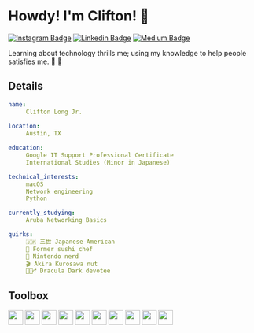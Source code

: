 <!-- ✊🏿 Black Lives Matter -->

<!--
**Clifton893/Clifton893** is a ✨ _special_ ✨ repository because its `README.md` (this file) appears on your GitHub profile.

Here are some ideas to get you started:

- 🔭 I’m currently working on ...
- 🌱 I’m currently learning ...
- 👯 I’m looking to collaborate on ...
- 🤔 I’m looking for help with ...
- 💬 Ask me about ...
- 📫 How to reach me: ...
- 😄 Pronouns: ...
- ⚡ Fun fact: ...
-->

# Howdy! I'm Clifton! 👋
[![Instagram Badge](https://img.shields.io/badge/Instagram-purple?style=for-the-badge&logo=instagram&logoColor=white&link=https://www.instagram.com/cliftonlongjr/)](https://www.instagram.com/cliftonlongjr/) [![Linkedin Badge](https://img.shields.io/badge/LinkedIn-0077B5?style=for-the-badge&logo=linkedin&logoColor=white&link=https://www.linkedin.com/in/cliftonlongjr/)](https://www.linkedin.com/in/cliftonlongjr/) [![Medium Badge](https://img.shields.io/badge/Medium-12100E?style=for-the-badge&logo=medium&logoColor=white&link=https://medium.com/@Clifton893)](https://medium.com/@Clifton893)

Learning about technology thrills me; using my knowledge to help people satisfies me. 💚 🌸

<!-- Lorem ipsum paragraph about me. -->

## Details
```yaml
name: 
     Clifton Long Jr.
  
location: 
     Austin, TX

education: 
     Google IT Support Professional Certificate
     International Studies (Minor in Japanese)

technical_interests: 
     macOS
     Network engineering
     Python

currently_studying:
     Aruba Networking Basics

quirks: 
     🇯🇵 三世 Japanese-American
     🍣 Former sushi chef
     🍄️ Nintendo nerd
     🎬 Akira Kurosawa nut
     🧛🏻‍♂️ Dracula Dark devotee

```

## Toolbox
<span><img src="https://cdn.jsdelivr.net/gh/devicons/devicon/icons/apple/apple-original.svg" width="30px"/>
</span> <span><img src="https://cdn.jsdelivr.net/gh/devicons/devicon/icons/figma/figma-original.svg" width="30px" /></span>
<span><img src="https://cdn.jsdelivr.net/gh/devicons/devicon/icons/jira/jira-original-wordmark.svg" width="30px" /></span>
<span><img src="https://cdn.jsdelivr.net/gh/devicons/devicon/icons/python/python-original-wordmark.svg" width="30px"/></span>
<span><img src="https://cdn.jsdelivr.net/gh/devicons/devicon/icons/salesforce/salesforce-original.svg" width="30px" /></span>
<span><img src="https://cdn.jsdelivr.net/gh/devicons/devicon/icons/slack/slack-original.svg" width="30px" /></span> <span><img src="https://cdn.jsdelivr.net/gh/devicons/devicon/icons/ubuntu/ubuntu-plain.svg" width="30px"/></span> 
<span><img src="https://cdn.jsdelivr.net/gh/devicons/devicon/icons/vim/vim-original.svg" width="30px"/></span> <span><img src="https://cdn.jsdelivr.net/gh/devicons/devicon/icons/vscode/vscode-original.svg" width="30px"/></span> <span><img src="https://cdn.jsdelivr.net/gh/devicons/devicon/icons/windows8/windows8-original.svg" width="30px"/></span> 

<!-- Software
<span><img src="https://cdn.jsdelivr.net/gh/devicons/devicon/icons/python/python-original-wordmark.svg" width="30px"/></span>
-->


<!-- Inspirations --> <!--
https://github.com/MartinHeinz/MartinHeinz
https://github.com/adamalston/adamalston/blob/master/README.md
https://github.com/vidyabhandary For social media shield idea
https://github.com/guilyx and https://github.com/TryKatChup For code block idea
https://github.com/khalby786 For Devicon idea (https://devicon.dev/)
-->
